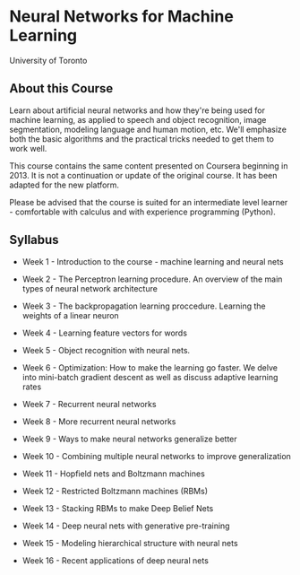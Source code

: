 # Neural Networks for Machine Learning 
University of Toronto

## About this Course
Learn about artificial neural networks and how they're being used for machine learning, as applied to speech and object recognition, image segmentation, modeling language and human motion, etc. We'll emphasize both the basic algorithms and the practical tricks needed to get them to work well.

This course contains the same content presented on Coursera beginning in 2013. It is not a continuation or update of the original course. It has been adapted for the new platform. 

Please be advised that the course is suited for an intermediate level learner - comfortable with calculus and with experience programming (Python).

## Syllabus

* Week 1 - Introduction to the course - machine learning and neural nets 

* Week 2 - The Perceptron learning procedure. An overview of the main types of neural network architecture

* Week 3 - The backpropagation learning proccedure. Learning the weights of a linear neuron 

* Week 4 - Learning feature vectors for words

* Week 5 - Object recognition with neural nets.

* Week 6 - Optimization: How to make the learning go faster. We delve into mini-batch gradient descent as well as discuss adaptive learning rates

* Week 7 - Recurrent neural networks

* Week 8 - More recurrent neural networks

* Week 9 - Ways to make neural networks generalize better

* Week 10 - Combining multiple neural networks to improve generalization

* Week 11 - Hopfield nets and Boltzmann machines

* Week 12 - Restricted Boltzmann machines (RBMs)

* Week 13 - Stacking RBMs to make Deep Belief Nets

* Week 14 - Deep neural nets with generative pre-training

* Week 15 - Modeling hierarchical structure with neural nets

* Week 16 - Recent applications of deep neural nets
